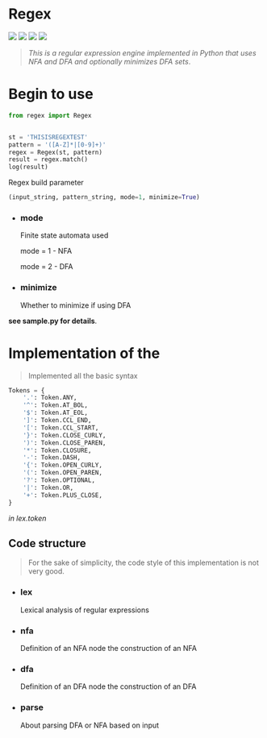 # Regex

![](https://img.shields.io/badge/language-Python-blue.svg)
![](https://img.shields.io/badge/category-learning-yellow.svg)
[![](https://img.shields.io/badge/blog-@dejavudwh-red.svg)](https://dejavudwh.cn/)
![](http://progressed.io/bar/82?title=done)

> *This is a regular expression engine implemented in Python that uses NFA and DFA and optionally minimizes DFA sets*.

# Begin to use

```python
from regex import Regex


st = 'THISISREGEXTEST'
pattern = '([A-Z]*|[0-9]+)'
regex = Regex(st, pattern)
result = regex.match()
log(result)
```

Regex build parameter
```python
(input_string, pattern_string, mode=1, minimize=True)
```

- ### mode

    Finite state automata used

    mode = 1 - NFA

    mode = 2 - DFA

- ### minimize

    Whether to minimize if using DFA


**see sample.py for details**.

# Implementation of the

> Implemented all the basic syntax

```python
Tokens = {
    '.': Token.ANY,
    '^': Token.AT_BOL,
    '$': Token.AT_EOL,
    ']': Token.CCL_END,
    '[': Token.CCL_START,
    '}': Token.CLOSE_CURLY,
    ')': Token.CLOSE_PAREN,
    '*': Token.CLOSURE,
    '-': Token.DASH,
    '{': Token.OPEN_CURLY,
    '(': Token.OPEN_PAREN,
    '?': Token.OPTIONAL,
    '|': Token.OR,
    '+': Token.PLUS_CLOSE,
}
```
*in lex.token*

## Code structure

> For the sake of simplicity, the code style of this implementation is not very good.

- ### lex
    Lexical analysis of regular expressions
- ### nfa
    Definition of an NFA node the construction of an NFA
- ### dfa
    Definition of an DFA node the construction of an DFA
- ### parse
    About parsing DFA or NFA based on input

